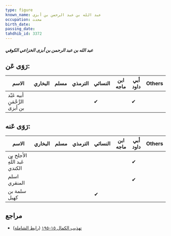 ```yaml
---
type: figure
known_name: عبد الله بن عبد الرحمن بن أبزى
occupation: محدث
birth_date:
passing_date:
tahdhib_id: 3372
---
```

##### عبد الله بن عبد الرحمن بن أبزى الخزاعي الكوفي

## رَوَى عَن:
| الاسم                          | البخاري | مسلم | الترمذي | النسائي | ابن ماجه | أبي داود | Others |
| ------------------------------ | ------- | ---- | ------- | ------- | -------- | -------- | ------ |
| أبيه عَبْد الرَّحْمَنِ بن أبزى |         |      |         | ✔       |          | ✔        |        |
## رَوَى عَنه:
| الاسم                         | البخاري | مسلم | الترمذي | النسائي | ابن ماجه | أبي داود | Others |
| ----------------------------- | ------- | ---- | ------- | ------- | -------- | -------- | ------ |
| الأجلح بن عَبد اللَّهِ الكندي |         |      |         |         |          | ✔        |        |
| اسلم المنقري                  |         |      |         |         |          | ✔        |        |
| سلمة بن كهيل                  |         |      |         | ✔       |          |          |        |
## مراجع
- [تهذيب الكمال ١٥-١٩٥](obsidian://open?vault=Tahdhib-al-Kamal&file=Figures/٣٣٧٢-عبد%20الله%20بن%20عبد%20الرحمن%20بن%20أبزى%20الخزاعي%20الكوفي) ([رابط الشاملة](https://shamela.ws/book/3722/7679))